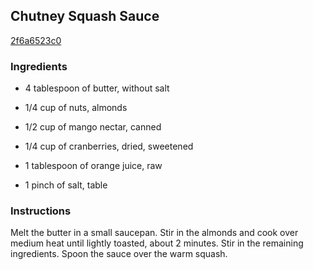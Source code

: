 ## Chutney Squash Sauce

[2f6a6523c0](http://www.epicurious.com/recipes/food/views/chutney-squash-sauce-391397)

### Ingredients

 - 4 tablespoon of butter, without salt

 - 1/4 cup of nuts, almonds

 - 1/2 cup of mango nectar, canned

 - 1/4 cup of cranberries, dried, sweetened

 - 1 tablespoon of orange juice, raw

 - 1 pinch of salt, table

### Instructions

Melt the butter in a small saucepan. Stir in the almonds and cook over medium heat until lightly toasted, about 2 minutes. Stir in the remaining ingredients. Spoon the sauce over the warm squash.